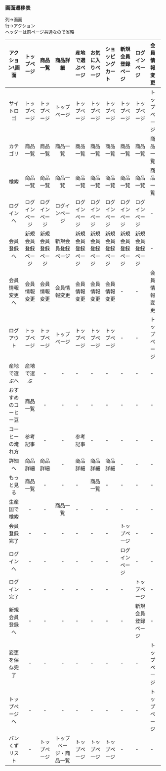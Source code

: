 ### 画面遷移表
列→画面<br>
行→アクション<br>
ヘッダーは前ページ共通なので省略<br>


|アクション\画面|トップページ|商品一覧|商品詳細|産地で選ぶページ|お気に入りページ|ショッピングカート|新規会員登録ページ|ログインページ|会員情報変更|
|:---:|:---:|:---:|:---:|:---|:---|:---|:---|:---|:---|
|サイトロゴ|トップページ|トップページ|トップページ|トップページ|トップページ|トップページ|トップページ|トップページ|トップページ|
|カテゴリ|商品一覧|商品一覧|商品一覧|商品一覧|商品一覧|商品一覧|商品一覧|商品一覧|商品一覧|
|検索|商品一覧|商品一覧|商品一覧|商品一覧|商品一覧|商品一覧|商品一覧|商品一覧|商品一覧|
|ログインへ|ログインページ|ログインページ|ログインページ|ログインページ|ログインページ|ログインページ|ログインページ|ログインページ|-|
|会員登録へ|新規会員登録ページ|新規会員登録ページ|新規会員登録ページ|新規会員登録ページ|新規会員登録ページ|新規会員登録ページ|新規会員登録ページ|新規会員登録ページ|-|
|会員情報変更へ|会員情報変更|会員情報変更|会員情報変更|会員情報変更|会員情報変更|会員情報変更|-|-|会員情報変更|
|ログアウト|トップページ|トップページ|トップページ|トップページ|トップページ|トップページ|-|-|トップページ|
|産地で選ぶへ|産地で選ぶ|-|-|-|-|-|-|-|-|
|おすすめのコーヒー豆|商品一覧|-|-|-|-|-|-|-|-|
|コーヒーの淹れ方|参考記事|-|-|参考記事|-|-|-|-|-|
|詳細へ|商品詳細|商品詳細|-|商品詳細|商品詳細|商品詳細|-|-|-|
|もっと見る|商品一覧|-|-|-|商品一覧|-|-|-|-|
|生産国で検索|-|-|商品一覧|-|-|-|-|-|-|
|会員登録完了|-|-|-|-|-|-|トップページ|-|-|
|ログインへ|-|-|-|-|-|-|ログインページ|-|-|
|ログイン完了|-|-|-|-|-|-|-|トップページ|-|
|新規会員登録へ|-|-|-|-|-|-|-|新規会員登録ページ|-|
|変更を保存完了|-|-|-|-|-|-|-|-|トップページ|
|トップページへ|-|-|-|-|-|-|-|-|トップページ|
|パンくずリスト|-|トップページ|トップページ・商品一覧|トップページ|トップページ|トップページ|-|-|-|
